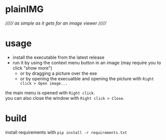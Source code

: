 # plainIMG

_///// as simple as it gets for an image viewer /////_

# usage

- install the executable from the latest release
- run it by using the context menu button in an image (may require you to click "show more")
  - or by dragging a picture over the exe
  - or by opening the execuatble and opening the picture with `Right click > Open image...`

the main menu is opened with `Right click`.  
you can also close the window with `Right click > Close`.

# build

install requirements with `pip install -r requirements.txt`
